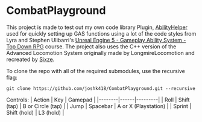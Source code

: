 # CombatPlayground

This project is made to test out my own code library Plugin, [AbilityHelper](https://github.com/joshk418/AbilityHelper) used for quickly setting up GAS functions using a lot of the code styles from Lyra and Stephen Ulibarri's [Unreal Engine 5 - Gameplay Ability System - Top Down RPG](https://www.udemy.com/course/unreal-engine-5-gas-top-down-rpg/) course. The project also uses the C++ version of the Advanced Locomotion System originally made by LongmireLocomotion and recreated by [Sixze](https://github.com/Sixze/ALS-Refactored).

To clone the repo with all of the required submodules, use the recursive flag:

`git clone https://github.com/joshk418/CombatPlayground.git --recursive`

Controls:
| Action | Key | Gamepad |
|--------|------|---------|
| Roll | Shift (tap) | B or Circle (tap) |
| Jump | Spacebar | A or X (Playstation) |
| Sprint | Shift (hold) | L3 (hold) |
